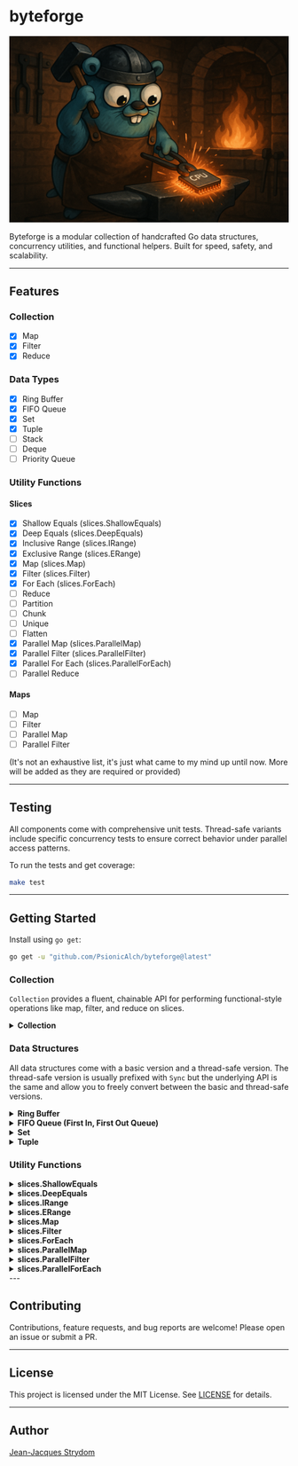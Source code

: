 # byteforge

![byteforge package banner](./images/byteforge-banner.png)

Byteforge is a modular collection of handcrafted Go data structures, concurrency utilities, and functional helpers. Built for speed, safety, and scalability.

---

## Features

### Collection

- [X] Map
- [X] Filter
- [X] Reduce

### Data Types

- [X] Ring Buffer 
- [X] FIFO Queue
- [X] Set
- [X] Tuple
- [ ] Stack
- [ ] Deque
- [ ] Priority Queue

### Utility Functions

#### Slices

- [X] Shallow Equals (slices.ShallowEquals)
- [X] Deep Equals (slices.DeepEquals)
- [X] Inclusive Range (slices.IRange)
- [X] Exclusive Range (slices.ERange)
- [X] Map (slices.Map)
- [X] Filter (slices.Filter)
- [X] For Each (slices.ForEach)
- [ ] Reduce
- [ ] Partition
- [ ] Chunk
- [ ] Unique
- [ ] Flatten
- [X] Parallel Map (slices.ParallelMap)
- [X] Parallel Filter (slices.ParallelFilter)
- [X] Parallel For Each (slices.ParallelForEach)
- [ ] Parallel Reduce

#### Maps

- [ ] Map
- [ ] Filter
- [ ] Parallel Map
- [ ] Parallel Filter

(It's not an exhaustive list, it's just what came to my mind up until now. More will be added as they are required or provided)

---

## Testing

All components come with comprehensive unit tests. Thread-safe variants include specific concurrency tests to ensure correct behavior under parallel access patterns.

To run the tests and get coverage:

```bash
make test
```

--- 

## Getting Started

Install using ```go get```:

```bash
go get -u "github.com/PsionicAlch/byteforge@latest"
```

### Collection

`Collection` provides a fluent, chainable API for performing functional-style operations like map, filter, and reduce on slices.

<details>
<summary><strong>Collection</strong></summary>

`Collection` is roughly based off Laravel's [Collections](https://laravel.com/docs/12.x/collections) package. It's not as feature rich, so feel free to make any feature requests or send a pull request if you want to get your hands dirty. 

Honestly, I would **not** suggest using `Collection` in production yet.  
Because of the current [lack of generics for methods](https://github.com/golang/go/issues/49085), I had to use a lot of `any` and `reflect`. The code **looks pretty** when you chain a bunch of method calls together, and you can paint a really nice picture of how the data mutates over time, but I'd recommend sticking with [byteforge/functions/slices](#slices-map) instead.

You won't get the pretty chainability or the smooth data flow, and you'll need intermediate variables, but you'll get **much better performance**, **full type safety** and **full IntelliSense support**.

```go
import (
    "fmt"
    "strconv"

    "github.com/PsionicAlch/byteforge/collection"
    "github.com/PsionicAlch/byteforge/functions/slices"
)

func main() {
    s := []int{1, 2, 3, 4, 5, 6, 7, 8, 9, 10}

    // Step 1: Create a new collection.
    // FromSlice takes your input slice and wraps it in a Collection.
    // Internally, Collection stores data as 'any' because Go doesn't support
    // generic methods yet, so this sacrifices some type safety for flexibility.
    c := collection.FromSlice(s)

    // Step 2: Map over all elements.
    // Map takes a function that accepts one element (same type as the slice)
    // and returns one transformed element — which can be a **different** type.
    squared := c.Map(func(e int) int {
        return e * e
    })

    // You can also change the type, e.g., convert numbers to strings:
    asStrings := c.Map(func(e int) string {
        return strconv.Itoa(e)
    })

    // Step 3: Filter elements.
    // Filter takes a function that receives one element and returns a bool.
    // If the function returns true, the element stays; if false, it’s excluded.
    evens := c.Filter(func(e int) bool {
        return e % 2 == 0
    })

    // Step 4: ForEach side-effects.
    // ForEach lets you perform an action on each element **without** changing the 
    // data. The function must accept one element and return nothing.
    c.ForEach(func(e int) {
        fmt.Printf("Value: %d\n", e)
    })

    // Step 5: Reduce to a single value.
    // Reduce combines the elements into a single accumulated value.
    sum, err := c.Reduce(func(acc, e int) int {
        return acc + e
    }, 0)

    // If there were any issues with the functions you passed in the chain this
    // error will tell you about it.
    if err == nil {
        fmt.Println("Sum:", sum)
    }

    // Step 6: Extract the final slice.
    // ToSlice returns the processed slice as 'any' plus any accumulated error.
    result, err := c.ToSlice()

    // If there were any issues with the functions you passed in the chain this
    // error will tell you about it.
    if err == nil {
        fmt.Printf("Final slice: %#v\n", result)
    }

    // Optional: Convert to a typed slice.
    // Use the standalone generic function to cast safely.
    typed, err := collection.ToTypedSlice[int, []int](c)

    // If there were any issues with the functions you passed in the chain this
    // error will tell you about it.
    if err == nil {
        fmt.Printf("Typed slice: %#v\n", typed)
    }

    collection.
        FromSlice(slices.IRange(1, 100)).
        Filter(func (i int) bool {
            return i % 2 ==0
        }).
        Map(func (i int) string {
            return strconv.Itoa(i)
        }).
        ForEach(func (s string) {
            fmt.Printf("Value: %s\n", s)
        })
}
```
</details>

### Data Structures

All data structures come with a basic version and a thread-safe version. The thread-safe version is usually prefixed with `Sync` but the underlying API is the same and allow you to freely convert between the basic and thread-safe versions.

<details>
<summary><strong>Ring Buffer</strong></summary>

`RingBuffer` is a generic dynamically resizable circular buffer. It supports enqueue and dequeue operations in constant amortized time, and grows or shrinks based on usage to optimize memory consumption.

```go
import "github.com/PsionicAlch/byteforge/datastructs/buffers/ring"

func main() {
    // To create a new ring buffer you can call the New
    // function with the type you want to store and an optional
    // initial capacity for performance sake. If no capacity is
    // provided it will default to 8.
    buf := ring.New[int]()

    // Or if you already have a slice of elements you can
    // construct a new ring buffer using the slice.
    buf = ring.FromSlice([]int{0, 1, 2, 3, 4, 5})

    // You can get the number of items in the buffer with the
    // Len method.
    fmt.Printf("Num of elements in buf: %d\n", buf.Len())

    // You can get the capacity of the buffer using the Cap
    // method.
    fmt.Printf("Capacity of the buffer: %d\n", buf.Cap())

    // You can check if the buffer is empty using the IsEmpty
    // method.
    fmt.Printf("Buffer is empty: %t\n", buf.IsEmpty())

    // You can add values to the back of the buffer using the
    // Enqueue method. It takes a variable amount of elements. 
    // The underlying buffer will grow to fit the data so you
    // don't need to manually check the size and capacity.
    buf.Enqueue(6, 7, 8, 9, 10)

    // You can remove values from the front of the buffer using
    // the Dequeue method. It returns a value and boolean to
    // indicate whether the value returned is actually valid.
    // If the boolean returned is false then the value will just
    // be a 0 value of whatever the underlying type is. A value
    // will be invalid if the buffer is empty.
    element, found := buf.Dequeue()

    // If you want to see what the value of the next element in
    // the buffer is without actually removing it from the buffer
    // you can use Peek method. Peek will return the value as well 
    // as a boolean indicating whether or not the value is valid. 
    // A value will be invalid if the buffer is empty.
    element, found = buf.Peek()

    // If you want to extract the values in the buffer to a 
    // slice it's as easy as calling the ToSlice method. It will
    // return a new slice that is completely disconnected from
    // the underlying buffer so you don't have to worry about
    // mutating the buffer by interacting with the new slice.
    s := buf.ToSlice()

    // You can get a fresh copy of the buffer by calling the 
    // Clone method. This will create a deep clone of the underlying
    // buffer. So you don't need to worry about mutating the 
    // original buffer by interacting with the new buffer.
    clone := buf.Clone()
}
```

The basic version of `RingBuffer` isn't thread-safe so I wouldn't suggest sharing it between threads without the use of a mutex. If, however, you're not in the mood to manage your own mutexes I got you covered. I made sure to create a thread-safe version of `RingBuffer` called `SyncRingBuffer`. It's not as optimised as it can be because I just wrapped the basic version with a `RWMutex` instead of using atomic operations for things like managing the size and capacity but everything works just fine. You shouldn't really notice the difference in performance. The API for `SyncRingBuffer` is also the same as the basic `RingBuffer`.

```go
import "github.com/PsionicAlch/byteforge/datastructs/buffers/ring"

func main() {
    // To create a new sync ring buffer you can call the NewSync
    // function with the type you want to store and an optional
    // initial capacity for performance sake. If no capacity is
    // provided it will default to 8.
    buf := ring.NewSync[int]()

    // Or if you already have a slice of elements you can
    // construct a new sync ring buffer using the slice.
    buf = ring.SyncFromSlice([]int{0, 1, 2, 3, 4, 5})

    // You can get the number of items in the buffer with the
    // Len method.
    fmt.Printf("Num of elements in buf: %d\n", buf.Len())

    // You can get the capacity of the buffer using the Cap
    // method.
    fmt.Printf("Capacity of the buffer: %d\n", buf.Cap())

    // You can check if the buffer is empty using the IsEmpty
    // method.
    fmt.Printf("Buffer is empty: %t\n", buf.IsEmpty())

    // You can add values to the back of the buffer using the
    // Enqueue method. It takes a variable amount of elements. 
    // The underlying buffer will grow to fit the data so you
    // don't need to manually check the size and capacity.
    buf.Enqueue(6, 7, 8, 9, 10)

    // You can remove values from the front of the buffer using
    // the Dequeue method. It returns a value and boolean to
    // indicate whether the value returned is actually valid.
    // If the boolean returned is false then the value will just
    // be a 0 value of whatever the underlying type is. A value
    // will be invalid if the buffer is empty.
    element, found := buf.Dequeue()

    // If you want to see what the value of the next element in
    // the buffer is without actually removing it from the buffer
    // you can use Peek method. Peek will return the value as well 
    // as a boolean indicating whether or not the value is valid. 
    // A value will be invalid if the buffer is empty.
    element, found = buf.Peek()

    // If you want to extract the values in the buffer to a 
    // slice it's as easy as calling the ToSlice method. It will
    // return a new slice that is completely disconnected from
    // the underlying buffer so you don't have to worry about
    // mutating the buffer by interacting with the new slice.
    s := buf.ToSlice()

    // You can get a fresh copy of the buffer by calling the 
    // Clone method. This will create a deep clone of the underlying
    // buffer. So you don't need to worry about mutating the 
    // original buffer by interacting with the new buffer.
    clone := buf.Clone()
}
```

You can also easily convert between the basic and sync versions of `RingBuffer`. Although keep in mind that each conversion will result in a deep clone being produced so it's not the fastest operating in the world but at least it's safe.

```go
import "slices"

import "github.com/PsionicAlch/byteforge/datastructs/buffers/ring"

func main() {
    orig := ring.FromSlice([]int{0, 1, 1, 2, 3, 5, 8, 13, 21, 34, 55})
    
    // You can convert a basic ring buffer to a sync ring buffer 
    // by calling SyncFromRingBuffer.
    syncBuf := ring.SyncFromRingBuffer(orig)

    // You can convert a sync ring buffer to a basic ring buffer 
    // by calling FromSyncRingBuffer.
    basicBuf := ring.FromSyncRingBuffer(syncBuf)

    // The conversions don't impact the order of the underlying buffer.
    match := slices.Equal(syncBuf.ToSlice(), basicBuf.ToSlice())
    fmt.Printf("Buffers match: %t\n", match)
}
```
</details>

<details>
<summary><strong>FIFO Queue (First In, First Out Queue)</strong></summary>

`Queue` is a generic dynamically resizable FIFO Queue. It supports enqueue and dequeue operations in constant amortized time, and grows or shrinks based on usage to optimize memory consumption.

```go
import "github.com/PsionicAlch/byteforge/datastructs/queue"

func main() {
    // To create a new queue you can call the New function 
    // with the type you want to store and an optional initial 
    // capacity for performance sake. If no capacity is provided 
    // it will default to 8.
    q := queue.New[int]()

    // Or if you already have a slice of elements you can
    // construct a new queue using the slice.
    q = queue.FromSlice([]int{0, 1, 2, 3, 4, 5})

    // You can get the number of items in the queue with the
    // Len method.
    fmt.Printf("Num of elements in buf: %d\n", q.Len())

    // You can get the capacity of the queue using the Cap
    // method.
    fmt.Printf("Capacity of the buffer: %d\n", q.Cap())

    // You can check if the queue is empty using the IsEmpty
    // method.
    fmt.Printf("Buffer is empty: %t\n", q.IsEmpty())

    // You can add values to the back of the queue using the
    // Enqueue method. It takes a variable amount of elements. 
    // The underlying buffer will grow to fit the data so you
    // don't need to manually check the size and capacity.
    q.Enqueue(6, 7, 8, 9, 10)

    // You can remove values from the front of the queue using
    // the Dequeue method. It returns a value and boolean to
    // indicate whether the value returned is actually valid.
    // If the boolean returned is false then the value will just
    // be a 0 value of whatever the underlying type is. A value
    // will be invalid if the buffer is empty.
    element, found := q.Dequeue()

    // If you want to see what the value of the next element in
    // the queue is without actually removing it from the queue
    // you can use Peek method. Peek will return the value as 
    // well as a boolean indicating whether or not the value is 
    // valid. A value will be invalid if the buffer is empty.
    element, found = q.Peek()

    // If you want to extract the values in the queue to a 
    // slice it's as easy as calling the ToSlice method. It will
    // return a new slice that is completely disconnected from
    // the underlying buffer so you don't have to worry about
    // mutating the queue by interacting with the new slice.
    s := q.ToSlice()

    // You can get a fresh copy of the queue by calling the 
    // Clone method. Clone will create a deep clone of the 
    // underlying buffer. So you don't need to worry about 
    // mutating the original queue by interacting with the 
    // new queue.
    clone := q.Clone()

    // You can compare two queues to see if they are equal to
    // one another. Two queues are equal if their underlying
    // slices are equal according to slices.Equal.
    equal := q.Equals(clone)
    fmt.Printf("Queue equals clone: %t\n", equal)
}
```

The basic version of `Queue` isn't thread-safe so I wouldn't suggest sharing it between threads without the use of a mutex. If, however, you're not in the mood to manage your own mutexes I got you covered. I made sure to create a thread-safe version of `Queue` called `SyncQueue`. It's not as optimised as it can be because I just wrapped the basic version with a `RWMutex` instead of using atomic operations for things like managing the size and capacity but everything works just fine. You shouldn't really notice the difference in performance. The API for `SyncQueue` is also the same as the basic `Queue`.

```go
import "github.com/PsionicAlch/byteforge/datastructs/queue"

func main() {
    // To create a new sync queue you can call the NewSync
    // function with the type you want to store and an optional
    // initial capacity for performance sake. If no capacity is
    // provided it will default to 8.
    q := queue.NewSync[int]()

    // Or if you already have a slice of elements you can
    // construct a new sync queue using the slice.
    q = queue.SyncFromSlice([]int{0, 1, 2, 3, 4, 5})

    // You can get the number of items in the queue with the
    // Len method.
    fmt.Printf("Num of elements in buf: %d\n", q.Len())

    // You can get the capacity of the queue using the Cap
    // method.
    fmt.Printf("Capacity of the buffer: %d\n", q.Cap())

    // You can check if the queue is empty using the IsEmpty
    // method.
    fmt.Printf("Buffer is empty: %t\n", q.IsEmpty())

    // You can add values to the back of the queue using the
    // Enqueue method. It takes a variable amount of elements. 
    // The underlying buffer will grow to fit the data so you
    // don't need to manually check the size and capacity.
    q.Enqueue(6, 7, 8, 9, 10)

    // You can remove values from the front of the queue using
    // the Dequeue method. It returns a value and boolean to
    // indicate whether the value returned is actually valid.
    // If the boolean returned is false then the value will just
    // be a 0 value of whatever the underlying type is. A value
    // will be invalid if the buffer is empty.
    element, found := q.Dequeue()

    // If you want to see what the value of the next element in
    // the queue is without actually removing it from the queue
    // you can use Peek method. Peek will return the value as well 
    // as a boolean indicating whether or not the value is valid. 
    // A value will be invalid if the buffer is empty.
    element, found = q.Peek()

    // If you want to extract the values in the queue to a 
    // slice it's as easy as calling the ToSlice method. It will
    // return a new slice that is completely disconnected from
    // the underlying buffer so you don't have to worry about
    // mutating the queue by interacting with the new slice.
    s := q.ToSlice()

    // You can get a fresh copy of the queue by calling the 
    // Clone method. This will create a deep clone of the underlying
    // buffer. So you don't need to worry about mutating the 
    // original queue by interacting with the new queue.
    clone := q.Clone()

    // You can compare two queues to see if they are equal to
    // one another. Two queues are equal if their underlying
    // slices are equal according to slices.Equal.
    equal := q.Equals(clone)
    fmt.Printf("Queue equals clone: %t\n", equal)
}
```

You can also easily convert between the basic and sync versions of `Queue`. Although keep in mind that each conversion will result in a deep clone being produced so it's not the fastest operating in the world but at least it's safe.

```go
import "slices"

import "github.com/PsionicAlch/byteforge/datastructs/queue"

func main() {
    orig := queue.FromSlice([]int{0, 1, 1, 2, 3, 5, 8, 13, 21, 34, 55})
    
    // You can convert a basic queue to a sync queue by calling 
    // SyncFromRingBuffer.
    syncQ := queue.SyncFromRingBuffer(orig)

    // You can convert a sync queue to a basic queue by calling 
    // FromSyncRingBuffer.
    basicQ := queue.FromSyncRingBuffer(syncQ)

    // The conversions don't impact the order of the underlying buffer.
    match := slices.Equal(syncQ.ToSlice(), basicQ.ToSlice())
    fmt.Printf("Queues match: %t\n", match)
}
```
</details>

<details>
<summary><strong>Set</strong></summary>

`Set` is a generic collection that stores unique elements — no duplicates allowed. It supports typical set operations like union, intersection, difference, and symmetric difference. Internally, it’s backed by Go’s native `map` type, providing fast lookups, inserts, and deletes.

```go
import "github.com/PsionicAlch/byteforge/datastructs/set"

func main() {
    // To create a new empty set, use New. You can optionally pass
    // an initial capacity to optimize performance.
    s := set.New[int]()

    // Or, initialize a set from an existing slice.
    s = set.FromSlice([]int{1, 2, 3, 4, 5})

    // You can check if the set contains a particular element.
    fmt.Printf("Contains 3? %t\n", s.Contains(3))

    // Add elements using Push. Duplicate values are ignored.
    s.Push(5, 6, 7)

    // Remove and return an arbitrary element with Pop.
    elem, ok := s.Pop()
    if ok {
        fmt.Printf("Popped element: %d\n", elem)
    }

    // Peek at an arbitrary element without removing it.
    elem, ok = s.Peek()
    if ok {
        fmt.Printf("Peeked element: %d\n", elem)
    }

    // Check the number of elements.
    fmt.Printf("Size of set: %d\n", s.Size())

    // Check if the set is empty.
    fmt.Printf("Is set empty? %t\n", s.IsEmpty())

    // You can iterate over the set using Iter, which returns a 
    // lazy iterator from the iter package.
    for v := range s.Iter() {
        fmt.Println("Item:", v)
    }

    // Remove a specific item.
    removed := s.Remove(4)
    fmt.Printf("Removed 4? %t\n", removed)

    // Clear all items from the set.
    s.Clear()

    // Clone creates a deep copy of the set.
    clone := s.Clone()

    // Perform a union between two sets.
    s1 := set.FromSlice([]int{1, 2, 3})
    s2 := set.FromSlice([]int{3, 4, 5})
    union := s1.Union(s2)
    fmt.Println("Union result:", union.ToSlice())

    // Find the intersection.
    intersection := s1.Intersection(s2)
    fmt.Println("Intersection result:", intersection.ToSlice())

    // Find the difference (elements in s1 but not in s2).
    difference := s1.Difference(s2)
    fmt.Println("Difference result:", difference.ToSlice())

    // Find the symmetric difference (elements in either but not both).
    symDiff := s1.SymmetricDifference(s2)
    fmt.Println("Symmetric difference result:", symDiff.ToSlice())

    // Check subset relation.
    isSubset := s1.IsSubsetOf(union)
    fmt.Printf("s1 is subset of union? %t\n", isSubset)

    // Check if two sets are equal.
    isEqual := s1.Equals(clone)
    fmt.Printf("s1 equals clone? %t\n", isEqual)

    // Convert set to a slice.
    slice := s1.ToSlice()
    fmt.Println("Set as slice:", slice)
}
```

`SyncSet` is the thread-safe sibling of `Set`. Under the hood, it wraps everything with a good ol’ `sync.RWMutex`, so you don’t have to think about race conditions or panic when you run `go test -race`.  

Sure, it’s maybe not as hyper-optimized as an atomic-powered beast, but for most use cases, it’s **more than fast enough** and it’ll save you from those 2 a.m. debugging sessions.

```go
import "github.com/PsionicAlch/byteforge/datastructs/set"

func main() {
    // Create a new empty SyncSet. You can optionally pass in an
    // initial capacity (which is more of a hint for performance).
    ss := set.NewSync[int]()

    // Or, build a SyncSet straight from a slice.
    ss = set.SyncFromSlice([]int{10, 20, 30, 40, 50})

    // Check if the set contains a value.
    fmt.Printf("Contains 30? %t\n", ss.Contains(30))

    // Add multiple items at once.
    ss.Push(60, 70, 80)

    // Remove and return an arbitrary item.
    // Reminder: which element you get is random-ish because
    // Go's map iteration order is random.
    elem, ok := ss.Pop()
    if ok {
        fmt.Printf("Popped element: %d\n", elem)
    }

    // Peek at an item without removing it.
    elem, ok = ss.Peek()
    if ok {
        fmt.Printf("Peeked element: %d\n", elem)
    }

    // Check the number of items.
    fmt.Printf("Size of SyncSet: %d\n", ss.Size())

    // Check if it's empty.
    fmt.Printf("Is SyncSet empty? %t\n", ss.IsEmpty())

    // Iterate over the set’s contents.
    // This gives you a snapshot (not live-updated if someone
    // else modifies the set during iteration).
    ss.Iter()(func(v int) bool {
        fmt.Println("Iterated item:", v)
        return true // keep iterating
    })

    // Remove a specific item.
    removed := ss.Remove(40)
    fmt.Printf("Removed 40? %t\n", removed)

    // Clear everything.
    ss.Clear()

    // Clone the SyncSet — creates a deep copy.
    clone := ss.Clone()

    // Combine two sets with Union.
    ss1 := set.SyncFromSlice([]int{1, 2, 3})
    ss2 := set.SyncFromSlice([]int{3, 4, 5})
    union := ss1.Union(ss2)
    fmt.Println("Union result:", union.ToSlice())

    // Get intersection.
    intersection := ss1.Intersection(ss2)
    fmt.Println("Intersection result:", intersection.ToSlice())

    // Find the difference (items in ss1 but not in ss2).
    difference := ss1.Difference(ss2)
    fmt.Println("Difference result:", difference.ToSlice())

    // Find the symmetric difference.
    symDiff := ss1.SymmetricDifference(ss2)
    fmt.Println("Symmetric difference result:", symDiff.ToSlice())

    // Check if ss1 is a subset of union.
    isSubset := ss1.IsSubsetOf(union)
    fmt.Printf("ss1 is subset of union? %t\n", isSubset)

    // Check if two sets are equal.
    isEqual := ss1.Equals(clone)
    fmt.Printf("ss1 equals clone? %t\n", isEqual)

    // Convert the SyncSet to a slice.
    slice := ss1.ToSlice()
    fmt.Println("SyncSet as slice:", slice)
}
```

You can freely convert between `Set` and `SyncSet` using `FromSet` or `FromSyncSet`. Just keep in mind each conversion makes a *deep copy*, so it’s safe. But maybe don’t put it in your hot loop unless you like burning CPU cycles for fun.

```go
import (
    "slices"

    "github.com/PsionicAlch/byteforge/datastructs/set"
)

func main() {
    s1 := set.FromSlice([]int{1, 2, 3, 4, 5, 6, 7, 8, 10})
    
    // You can convert a basic Set to a SyncSet by calling FromSet.
    s2 := set.FromSet(s1)

    // You can convert a Sync Set to a basic Set by calling FromSyncSet.
    s3 := set.FromSyncSet(s2)
}
```
</details>

<details>
<summary><strong>Tuple</strong></summary>

`Tuple` provides a generic, fixed-size tuple type with safe access and mutation.

```go
import "github.com/PsionicAlch/byteforge/datastructs/tuple"

func main() {
    // Create a tuple from direct values.
    tup := tuple.New(1, 2, 3)

    // Or create one from a slice.
    tup = tuple.FromSlice([]int{10, 20, 30})

    // Check how many elements.
    fmt.Println("Tuple length:", tup.Len())

    // Safely get a value (no panics on bad index!).
    val, ok := tup.Get(1)
    if ok {
        fmt.Println("Got value at index 1:", val)
    }

    // Update a value at an index.
    success := tup.Set(2, 99)
    if success {
        fmt.Println("Updated index 2 to 99")
    }

    // Get the whole thing as a slice.
    slice := tup.ToSlice()
    fmt.Println("Tuple as slice:", slice)

    // String representation.
    fmt.Println("Tuple string:", tup.String())
}
```

The `Tuple` enforces a fixed length, but the values inside are still mutable. If you want total immutability, you’ll have to enforce that yourself (Go can’t save you here).

The `SyncTuple` is the thread-safe version of `Tuple`. It wraps everything with a mutex, so you can safely `Get` and `Set` from multiple goroutines without worrying about races.

```go
import "github.com/PsionicAlch/byteforge/datastructs/tuple"

func main() {
    // Create a thread-safe tuple.
    syncTup := tuple.NewSync("a", "b", "c")

    // Or from a slice.
    syncTup = tuple.SyncFromSlice([]string{"x", "y", "z"})

    // Get and set safely.
    val, ok := syncTup.Get(0)
    if ok {
        fmt.Println("Got:", val)
    }

    success := syncTup.Set(1, "newY")
    if success {
        fmt.Println("Updated index 1 to 'newY'")
    }

    // Convert to slice.
    slice := syncTup.ToSlice()
    fmt.Println("SyncTuple as slice:", slice)

    // String output.
    fmt.Println("SyncTuple string:", syncTup.String())

    // Length stays constant.
    fmt.Println("SyncTuple length:", syncTup.Len())
}
```

Unlike `Set` and `SyncSet`, there’s no “convert between” helper here, because a `Tuple`’s length is baked in. But you can always rebuild one from a slice if needed.
</details>

### Utility Functions

<details>
<summary><strong>slices.ShallowEquals</strong></summary>

`ShallowEquals` checks if two slices are equal to one another by checking if they have the same amount of elements and whether or not all the elements found in the first slice could also be found in the second slice. `ShallowEquals` does not care about the order of the elements. Both slices need to be of the same type.

```go
import (
    "fmt"

    "github.com/PsionicAlch/byteforge/functions/slices"
)

func main() {
    s1 := []int{1, 2, 3, 4, 5, 6, 7, 8, 9, 10}
    s2 := []int{2, 3, 6, 5, 8, 9, 10, 1, 4, 7}

    if slices.ShallowEquals(s1, s2) {
        fmt.Println("Slices are equal")
    }

    s3 := []int{0, 1, 2, 3, 4, 5, 6, 7, 8, 9}

    if !slices.ShallowEquals(s1, s3) {
        fmt.Println("Slices are not equal")
    }
}
```
</details>

<details>
<summary><strong>slices.DeepEquals</strong></summary>

`DeepEquals` is simply a wrapper around `slices.Equal` from the standard library. It's here for the sake of completeness. As such here is the description for `slices.Equal` from the standard library: `Equal reports whether two slices are equal: the same length and all elements equal. If the lengths are different, Equal returns false. Otherwise, the elements are compared in increasing index order, and the comparison stops at the first unequal pair. Empty and nil slices are considered equal. Floating point NaNs are not considered equal.`

```go
import (
    "fmt"

    "github.com/PsionicAlch/byteforge/functions/slices"
)

func main() {
    s1 := []int{1, 2, 3, 4, 5, 6, 7, 8, 9, 10}
    s2 := []int{1, 2, 3, 4, 5, 6, 7, 8, 9, 10}

    if slices.DeepEquals(s1, s2) {
        fmt.Println("Slices are equal")
    }

    s3 := []int{2, 3, 6, 5, 8, 9, 10, 1, 4, 7}

    if !slices.DeepEquals(s1, s3) {
        fmt.Println("Slices are not equal")
    }
}
```
</details>

<details>
<summary><strong>slices.IRange</strong></summary>

`IRange` creates a range from min to max. The range is inclusive. You can change the step size by passing a step, otherwise it will default to +/- 1 of the type you want your range slice to be. If min is greater than max then the function assumes you're counting backwards and so the step size would default to -1. If max is greater than min then the function will default to using a +1 as it's step size. If you provide a step size that would result in an infinite loop the function will return an empty slice.

```go
import (
    "fmt"

    "github.com/PsionicAlch/byteforge/functions/slices"
)

func main() {
    s1 := slices.IRange(1, 10)
    s2 := []int{1, 2, 3, 4, 5, 6, 7, 8, 9, 10}

    if slices.DeepEquals(s1, s2) {
        fmt.Println("Slices are equal")
    }

    s3 := slices.IRange(0, 10, 2)
    s4 := []int{0, 2, 4, 6, 8, 10}

    if slices.DeepEquals(s1, s2) {
        fmt.Println("Slices are equal")
    }
}
```
</details>

<details>
<summary><strong>slices.ERange</strong></summary>

`ERange` creates a range from min to max. The range is exclusive. You can change the step size by passing a step, otherwise it will default to +/- 1 of the type you want your range slice to be. If min is greater than max then the function assumes you're counting backwards and so the step size would default to -1. If max is greater than min then the function will default to using a +1 as it's step size. If you provide a step size that would result in an infinite loop the function will return an empty slice.

```go
import (
    "fmt"

    "github.com/PsionicAlch/byteforge/functions/slices"
)

func main() {
    s1 := slices.ERange(1, 10)
    s2 := []int{1, 2, 3, 4, 5, 6, 7, 8, 9}

    if slices.DeepEquals(s1, s2) {
        fmt.Println("Slices are equal")
    }

    s3 := slices.ERange(0, 10, 2)
    s4 := []int{0, 2, 4, 6, 8}

    if slices.DeepEquals(s1, s2) {
        fmt.Println("Slices are equal")
    }
}
```
</details>

<details id="slices-map">
<summary><strong>slices.Map</strong></summary>

`Map` applies the output of a given function to each element of the input slice returning a new slice containing the results.

```go
import (
    "fmt"
    "strconv"

    "github.com/PsionicAlch/byteforge/functions/slices"
)

func main() {
    s1 := []int{1, 2, 3, 4, 5, 6, 7, 8, 9, 10}
    s2 := slices.Map(s1, func (i int) int) {
        return i * 2
    }
    s3 := []int{2, 4, 6, 8, 10, 12, 14, 16, 18, 20}

    if slices.DeepEquals(s2, s3) {
        fmt.Println("Slices are equal")
    }

    // The new slice can be of any type you want. You aren't limited to using the 
    // same type as the input slice.
    s4 := slices.Map(s1, func (i int) string {
        return strconv.Itoa(i)
    })
    s5 := []string{"1", "2", "3", "4", "5", "6", "7", "8", "9", "10"}

    if slices.DeepEquals(s4, s5) {
        fmt.Println("Slices are equal")
    }
}
```
</details>

<details>
<summary><strong>slices.Filter</strong></summary>

`Filter` returns a new slice containing only the elements of the input slice for which the predicate function returns true. The original order of elements is preserved. The output slice is a newly allocated slice of the same type as the input.

```go
import (
    "fmt"

    "github.com/PsionicAlch/byteforge/functions/slices"
)

func main() {
    s1 := []int{1, 2, 3, 4, 5, 6, 7, 8, 9, 10}
    s2 := slices.Filter(s1, func (i int) bool {
        return i % 2 == 0
    })
    s3 := []int{2, 4, 6, 8, 10}

    if slices.DeepEquals(s2, s3) {
        fmt.Println("Slices are equal")
    }
}
```
</details>

<details>
<summary><strong>slices.ForEach</strong></summary>

`ForEach` iterates over the elements of the provided slice, calling the provided function for each element with its index and value.

```go
import (
    "fmt"

    "github.com/PsionicAlch/byteforge/functions/slices"
)

func main() {
    slices.ForEach([]string{"a", "b", "c"}, func(i int, v string) {
	    fmt.Printf("Index %d: %s\n", i, v)
    })
}
```
</details>

<details>
<summary><strong>slices.ParallelMap</strong></summary>

`ParallelMap` applies the function to each element of the input slice concurrently using a worker pool, and returns a new slice containing the results in the original order.

The number of concurrent workers can be controlled via the optional workers parameter. If omitted or set to a non-positive number, the number of logical CPUs (`runtime.GOMAXPROCS(0)`) is used by default.

Keep in mind that there is an overhead cost involved in handling the worker pool. The benefit of `ParallelMap` only starts to show once the size of the slice is much larger.

```go
import (
    "fmt"

    "github.com/PsionicAlch/byteforge/functions/slices"
)

func main() {
    s1 := []int{1, 2, 3, 4, 5, 6, 7, 8, 9, 10}
    s2 := slices.ParallelMap(s1, func (i int) int) {
        return i * 2
    }
    s3 := []int{2, 4, 6, 8, 10, 12, 14, 16, 18, 20}

    if slices.DeepEquals(s2, s3) {
        fmt.Println("Slices are equal")
    }

    // You can easily set the number of workers in the pool.
    s4 := slices.ParallelMap(s1, func (i int) int {
        return i * 2
    }, 52)

    if slices.DeepEquals(s4, s3) {
        fmt.Println("Slices are equal")
    }
}
```
</details>

<details>
<summary><strong>slices.ParallelFilter</strong></summary>

`ParallelFilter` evaluates the predicate function `f` in parallel on each element of the input slice `s` and returns a new slice containing only those elements for which `f` returns true.

The number of concurrent workers can be optionally specified via the `workers` variadic argument. If omitted, it defaults to `runtime.GOMAXPROCS(0)`.

The original order of elements is preserved. This function is particularly useful when the predicate function is expensive and you want to utilize multiple CPU cores.

Keep in mind that even though filtering is performed in parallel, the result is assembled sequentially, making this function most beneficial when `f` is significantly more expensive than a simple condition.

```go
import (
    "fmt"

    "github.com/PsionicAlch/byteforge/functions/slices"
)

func main() {
    s1 := []int{1, 2, 3, 4, 5, 6, 7, 8, 9, 10}
    s2 := slices.ParallelFilter(s1, func (i int) bool {
        return i % 2 == 0
    })
    s3 := []int{2, 4, 6, 8, 10}

    if slices.DeepEquals(s2, s3) {
        fmt.Println("Slices are equal")
    }
}
```
</details>


<details>
<summary><strong>slices.ParallelForEach</strong></summary>

`ParallelForEach` iterates over the elements of the provided slice in parallel, using multiple worker goroutines. It calls the provided function for each element with its index and value.

The number of concurrent workers can be optionally specified via the `workers` variadic argument. If omitted, it defaults to `runtime.GOMAXPROCS(0)`.

```go
import (
    "fmt"

    "github.com/PsionicAlch/byteforge/functions/slices"
)

func main() {
    slices.ParallelForEach([]int{1, 2, 3, 4}, func(i int, v int) {
        fmt.Printf("Index %d: %d\n", i, v)
    })

    slices.ParallelForEach([]int{1, 2, 3, 4}, func(i int, v int) {
        fmt.Printf("Index %d: %d\n", i, v)
    }, 52) // use 52 workers
}
```
</details>
---

## Contributing

Contributions, feature requests, and bug reports are welcome! Please open an issue or submit a PR.

---

## License

This project is licensed under the MIT License. See [LICENSE](./LICENSE) for details.

---

## Author

[Jean-Jacques Strydom](https://github.com/PsionicAlch)